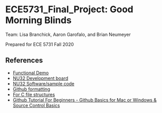 # ECE5731_Final_Project: Good Morning Blinds

Team: Lisa Branchick, Aaron Garofalo, and Brian Neumeyer

Prepared for ECE 5731 Fall 2020

## References
- [Functional Demo]()
- [NU32 Development board](http://hades.mech.northwestern.edu/index.php/NU32)  
- [NU32 Software/sample code](http://hades.mech.northwestern.edu/index.php/NU32_Software)  
- [Github formatting](https://docs.github.com/en/free-pro-team@latest/github/writing-on-github/basic-writing-and-formatting-syntax)  
- [For C file structures](https://opensource.com/article/19/7/structure-multi-file-c-part-1)  
- [Github Tutorial For Beginners - Github Basics for Mac or Windows & Source Control Basics](https://www.youtube.com/watch?v=0fKg7e37bQE)  